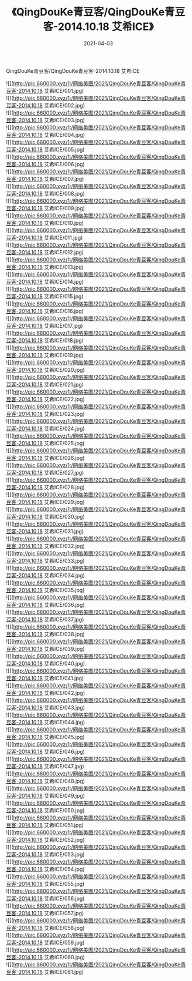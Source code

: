 ﻿---
layout: post
title:  《QingDouKe青豆客/QingDouKe青豆客-2014.10.18 艾希ICE》
date:   2021-04-03
img: http://pic.660000.xyz/1:/网络美图/2021/QingDouKe青豆客/QingDouKe青豆客-2014.10.18 艾希ICE/000.jpg
categories: [美女, 清纯, 唯美]
---

QingDouKe青豆客/QingDouKe青豆客-2014.10.18 艾希ICE

 ![](http://pic.660000.xyz/1:/网络美图/2021/QingDouKe青豆客/QingDouKe青豆客-2014.10.18 艾希ICE/001.jpg) <br>![](http://pic.660000.xyz/1:/网络美图/2021/QingDouKe青豆客/QingDouKe青豆客-2014.10.18 艾希ICE/002.jpg) <br>![](http://pic.660000.xyz/1:/网络美图/2021/QingDouKe青豆客/QingDouKe青豆客-2014.10.18 艾希ICE/003.jpg) <br>![](http://pic.660000.xyz/1:/网络美图/2021/QingDouKe青豆客/QingDouKe青豆客-2014.10.18 艾希ICE/004.jpg) <br>![](http://pic.660000.xyz/1:/网络美图/2021/QingDouKe青豆客/QingDouKe青豆客-2014.10.18 艾希ICE/005.jpg) <br>![](http://pic.660000.xyz/1:/网络美图/2021/QingDouKe青豆客/QingDouKe青豆客-2014.10.18 艾希ICE/006.jpg) <br>![](http://pic.660000.xyz/1:/网络美图/2021/QingDouKe青豆客/QingDouKe青豆客-2014.10.18 艾希ICE/007.jpg) <br>![](http://pic.660000.xyz/1:/网络美图/2021/QingDouKe青豆客/QingDouKe青豆客-2014.10.18 艾希ICE/008.jpg) <br>![](http://pic.660000.xyz/1:/网络美图/2021/QingDouKe青豆客/QingDouKe青豆客-2014.10.18 艾希ICE/009.jpg) <br>![](http://pic.660000.xyz/1:/网络美图/2021/QingDouKe青豆客/QingDouKe青豆客-2014.10.18 艾希ICE/010.jpg) <br>![](http://pic.660000.xyz/1:/网络美图/2021/QingDouKe青豆客/QingDouKe青豆客-2014.10.18 艾希ICE/011.jpg) <br>![](http://pic.660000.xyz/1:/网络美图/2021/QingDouKe青豆客/QingDouKe青豆客-2014.10.18 艾希ICE/012.jpg) <br>![](http://pic.660000.xyz/1:/网络美图/2021/QingDouKe青豆客/QingDouKe青豆客-2014.10.18 艾希ICE/013.jpg) <br>![](http://pic.660000.xyz/1:/网络美图/2021/QingDouKe青豆客/QingDouKe青豆客-2014.10.18 艾希ICE/014.jpg) <br>![](http://pic.660000.xyz/1:/网络美图/2021/QingDouKe青豆客/QingDouKe青豆客-2014.10.18 艾希ICE/015.jpg) <br>![](http://pic.660000.xyz/1:/网络美图/2021/QingDouKe青豆客/QingDouKe青豆客-2014.10.18 艾希ICE/016.jpg) <br>![](http://pic.660000.xyz/1:/网络美图/2021/QingDouKe青豆客/QingDouKe青豆客-2014.10.18 艾希ICE/017.jpg) <br>![](http://pic.660000.xyz/1:/网络美图/2021/QingDouKe青豆客/QingDouKe青豆客-2014.10.18 艾希ICE/018.jpg) <br>![](http://pic.660000.xyz/1:/网络美图/2021/QingDouKe青豆客/QingDouKe青豆客-2014.10.18 艾希ICE/019.jpg) <br>![](http://pic.660000.xyz/1:/网络美图/2021/QingDouKe青豆客/QingDouKe青豆客-2014.10.18 艾希ICE/020.jpg) <br>![](http://pic.660000.xyz/1:/网络美图/2021/QingDouKe青豆客/QingDouKe青豆客-2014.10.18 艾希ICE/021.jpg) <br>![](http://pic.660000.xyz/1:/网络美图/2021/QingDouKe青豆客/QingDouKe青豆客-2014.10.18 艾希ICE/022.jpg) <br>![](http://pic.660000.xyz/1:/网络美图/2021/QingDouKe青豆客/QingDouKe青豆客-2014.10.18 艾希ICE/023.jpg) <br>![](http://pic.660000.xyz/1:/网络美图/2021/QingDouKe青豆客/QingDouKe青豆客-2014.10.18 艾希ICE/024.jpg) <br>![](http://pic.660000.xyz/1:/网络美图/2021/QingDouKe青豆客/QingDouKe青豆客-2014.10.18 艾希ICE/025.jpg) <br>![](http://pic.660000.xyz/1:/网络美图/2021/QingDouKe青豆客/QingDouKe青豆客-2014.10.18 艾希ICE/026.jpg) <br>![](http://pic.660000.xyz/1:/网络美图/2021/QingDouKe青豆客/QingDouKe青豆客-2014.10.18 艾希ICE/027.jpg) <br>![](http://pic.660000.xyz/1:/网络美图/2021/QingDouKe青豆客/QingDouKe青豆客-2014.10.18 艾希ICE/028.jpg) <br>![](http://pic.660000.xyz/1:/网络美图/2021/QingDouKe青豆客/QingDouKe青豆客-2014.10.18 艾希ICE/029.jpg) <br>![](http://pic.660000.xyz/1:/网络美图/2021/QingDouKe青豆客/QingDouKe青豆客-2014.10.18 艾希ICE/030.jpg) <br>![](http://pic.660000.xyz/1:/网络美图/2021/QingDouKe青豆客/QingDouKe青豆客-2014.10.18 艾希ICE/031.jpg) <br>![](http://pic.660000.xyz/1:/网络美图/2021/QingDouKe青豆客/QingDouKe青豆客-2014.10.18 艾希ICE/032.jpg) <br>![](http://pic.660000.xyz/1:/网络美图/2021/QingDouKe青豆客/QingDouKe青豆客-2014.10.18 艾希ICE/033.jpg) <br>![](http://pic.660000.xyz/1:/网络美图/2021/QingDouKe青豆客/QingDouKe青豆客-2014.10.18 艾希ICE/034.jpg) <br>![](http://pic.660000.xyz/1:/网络美图/2021/QingDouKe青豆客/QingDouKe青豆客-2014.10.18 艾希ICE/035.jpg) <br>![](http://pic.660000.xyz/1:/网络美图/2021/QingDouKe青豆客/QingDouKe青豆客-2014.10.18 艾希ICE/036.jpg) <br>![](http://pic.660000.xyz/1:/网络美图/2021/QingDouKe青豆客/QingDouKe青豆客-2014.10.18 艾希ICE/037.jpg) <br>![](http://pic.660000.xyz/1:/网络美图/2021/QingDouKe青豆客/QingDouKe青豆客-2014.10.18 艾希ICE/038.jpg) <br>![](http://pic.660000.xyz/1:/网络美图/2021/QingDouKe青豆客/QingDouKe青豆客-2014.10.18 艾希ICE/039.jpg) <br>![](http://pic.660000.xyz/1:/网络美图/2021/QingDouKe青豆客/QingDouKe青豆客-2014.10.18 艾希ICE/040.jpg) <br>![](http://pic.660000.xyz/1:/网络美图/2021/QingDouKe青豆客/QingDouKe青豆客-2014.10.18 艾希ICE/041.jpg) <br>![](http://pic.660000.xyz/1:/网络美图/2021/QingDouKe青豆客/QingDouKe青豆客-2014.10.18 艾希ICE/042.jpg) <br>![](http://pic.660000.xyz/1:/网络美图/2021/QingDouKe青豆客/QingDouKe青豆客-2014.10.18 艾希ICE/043.jpg) <br>![](http://pic.660000.xyz/1:/网络美图/2021/QingDouKe青豆客/QingDouKe青豆客-2014.10.18 艾希ICE/044.jpg) <br>![](http://pic.660000.xyz/1:/网络美图/2021/QingDouKe青豆客/QingDouKe青豆客-2014.10.18 艾希ICE/045.jpg) <br>![](http://pic.660000.xyz/1:/网络美图/2021/QingDouKe青豆客/QingDouKe青豆客-2014.10.18 艾希ICE/046.jpg) <br>![](http://pic.660000.xyz/1:/网络美图/2021/QingDouKe青豆客/QingDouKe青豆客-2014.10.18 艾希ICE/047.jpg) <br>![](http://pic.660000.xyz/1:/网络美图/2021/QingDouKe青豆客/QingDouKe青豆客-2014.10.18 艾希ICE/048.jpg) <br>![](http://pic.660000.xyz/1:/网络美图/2021/QingDouKe青豆客/QingDouKe青豆客-2014.10.18 艾希ICE/049.jpg) <br>![](http://pic.660000.xyz/1:/网络美图/2021/QingDouKe青豆客/QingDouKe青豆客-2014.10.18 艾希ICE/050.jpg) <br>![](http://pic.660000.xyz/1:/网络美图/2021/QingDouKe青豆客/QingDouKe青豆客-2014.10.18 艾希ICE/051.jpg) <br>![](http://pic.660000.xyz/1:/网络美图/2021/QingDouKe青豆客/QingDouKe青豆客-2014.10.18 艾希ICE/052.jpg) <br>![](http://pic.660000.xyz/1:/网络美图/2021/QingDouKe青豆客/QingDouKe青豆客-2014.10.18 艾希ICE/053.jpg) <br>![](http://pic.660000.xyz/1:/网络美图/2021/QingDouKe青豆客/QingDouKe青豆客-2014.10.18 艾希ICE/054.jpg) <br>![](http://pic.660000.xyz/1:/网络美图/2021/QingDouKe青豆客/QingDouKe青豆客-2014.10.18 艾希ICE/055.jpg) <br>![](http://pic.660000.xyz/1:/网络美图/2021/QingDouKe青豆客/QingDouKe青豆客-2014.10.18 艾希ICE/056.jpg) <br>![](http://pic.660000.xyz/1:/网络美图/2021/QingDouKe青豆客/QingDouKe青豆客-2014.10.18 艾希ICE/057.jpg) <br>![](http://pic.660000.xyz/1:/网络美图/2021/QingDouKe青豆客/QingDouKe青豆客-2014.10.18 艾希ICE/058.jpg) <br>![](http://pic.660000.xyz/1:/网络美图/2021/QingDouKe青豆客/QingDouKe青豆客-2014.10.18 艾希ICE/059.jpg) <br>![](http://pic.660000.xyz/1:/网络美图/2021/QingDouKe青豆客/QingDouKe青豆客-2014.10.18 艾希ICE/060.jpg) <br>![](http://pic.660000.xyz/1:/网络美图/2021/QingDouKe青豆客/QingDouKe青豆客-2014.10.18 艾希ICE/061.jpg) <br>